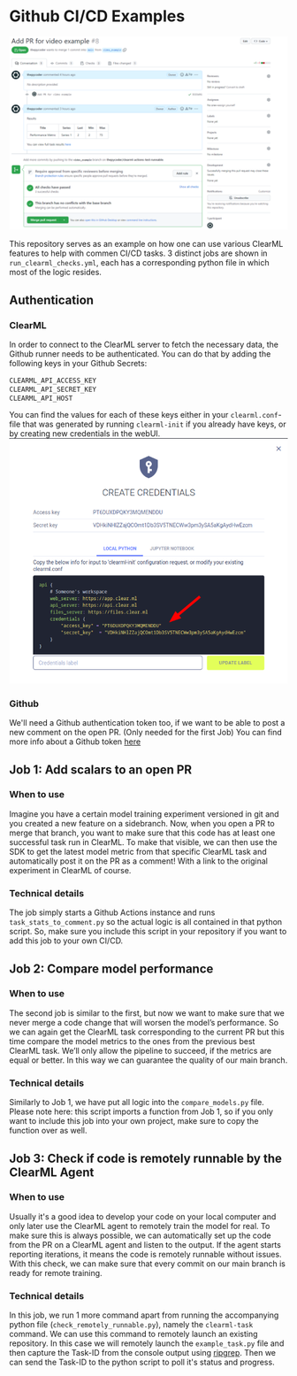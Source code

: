 # Github CI/CD Examples

![Green is Good](images/checks_green.png)

This repository serves as an example on how one can use various ClearML features to help with commen CI/CD tasks.
3 distinct jobs are shown in `run_clearml_checks.yml`, each has a corresponding python file in which most of the logic resides.

## Authentication

### ClearML
In order to connect to the ClearML server to fetch the necessary data, the Github runner needs to be authenticated. You can do that by adding the following keys in your Github Secrets:
```
CLEARML_API_ACCESS_KEY
CLEARML_API_SECRET_KEY
CLEARML_API_HOST
```
You can find the values for each of these keys either in your `clearml.conf`-file that was generated by running `clearml-init` if you already have keys, or by creating new credentials in the webUI.
![WebUI Credentials Screenshot](images/credentials.png)

### Github
We'll need a Github authentication token too, if we want to be able to post a new comment on the open PR. (Only needed for the first Job)
You can find more info about a Github token [here](https://docs.github.com/en/authentication/keeping-your-account-and-data-secure/creating-a-personal-access-token)

## Job 1: Add scalars to an open PR

### When to use
Imagine you have a certain model training experiment versioned in git and you created a new feature on a sidebranch. Now, when you open a PR to merge that branch, you want to make sure that this code has at least one successful task run in ClearML. To make that visible, we can then use the SDK to get the latest model metric from that specific ClearML task and automatically post it on the PR as a comment! With a link to the original experiment in ClearML of course.

### Technical details
The job simply starts a Github Actions instance and runs `task_stats_to_comment.py` so the actual logic is all contained in that python script. So, make sure you include this script in your repository if you want to add this job to your own CI/CD.

## Job 2: Compare model performance

### When to use
The second job is similar to the first, but now we want to make sure that we never merge a code change that will worsen the model’s performance. So we can again get the ClearML task corresponding to the current PR but this time compare the model metrics to the ones from the previous best ClearML task. We’ll only allow the pipeline to succeed, if the metrics are equal or better. In this way we can guarantee the quality of our main branch.

### Technical details
Similarly to Job 1, we have put all logic into the `compare_models.py` file. Please note here: this script imports a function from Job 1, so if you only want to include this job into your own project, make sure to copy the function over as well.

## Job 3: Check if code is remotely runnable by the ClearML Agent

### When to use
Usually it's a good idea to develop your code on your local computer and only later use the ClearML agent to remotely train the model for real. To make sure this is always possible, we can automatically set up the code from the PR on a ClearML agent and listen to the output. If the agent starts reporting iterations, it means the code is remotely runnable without issues. With this check, we can make sure that every commit on our main branch is ready for remote training.

### Technical details
In this job, we run 1 more command apart from running the accompanying python file (`check_remotely_runnable.py`), namely the `clearml-task` command. We can use this command to remotely launch an existing repository. In this case we will remotely launch the `example_task.py` file and then capture the Task-ID from the console output using [ripgrep](https://github.com/BurntSushi/ripgrep). Then we can send the Task-ID to the python script to poll it's status and progress.